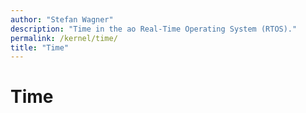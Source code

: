 ```yaml
---
author: "Stefan Wagner"
description: "Time in the ao Real-Time Operating System (RTOS)."
permalink: /kernel/time/
title: "Time"
---
```


# Time
